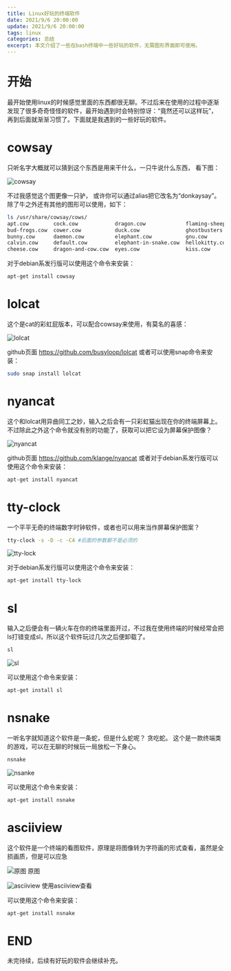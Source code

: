 ```yaml
---
title: Linux好玩的终端软件
date: 2021/9/6 20:00:00
update: 2021/9/6 20:00:00
tags: linux
categories: 总结
excerpt: 本文介绍了一些在bash终端中一些好玩的软件，无需图形界面即可使用。
---
```


# 开始
最开始使用linux的时候感觉里面的东西都很无聊。不过后来在使用的过程中逐渐发现了很多奇奇怪怪的软件，最开始遇到时会特别惊讶：“竟然还可以这样玩”， 再到后面就渐渐习惯了。下面就是我遇到的一些好玩的软件。

# cowsay
只听名字大概就可以猜到这个东西是用来干什么，一只牛说什么东西， 看下图：

![cowsay](https://s3.jpg.cm/2021/09/06/ItTVGO.png)

不过我感觉这个图更像一只驴， 或许你可以通过alias把它改名为“donkaysay”。除了牛之外还有其他的图形可以使用，如下：
```bash
ls /usr/share/cowsay/cows/
apt.cow        cock.cow            dragon.cow             flaming-sheep.cow  koala.cow         moofasa.cow       sheep.cow        suse.cow        unipony.cow
bud-frogs.cow  cower.cow           duck.cow               ghostbusters.cow   kosh.cow          moose.cow         skeleton.cow     three-eyes.cow  unipony-smaller.cow
bunny.cow      daemon.cow          elephant.cow           gnu.cow            luke-koala.cow    pony.cow          snowman.cow      turkey.cow      vader.cow
calvin.cow     default.cow         elephant-in-snake.cow  hellokitty.cow     mech-and-cow.cow  pony-smaller.cow  stegosaurus.cow  turtle.cow      vader-koala.cow
cheese.cow     dragon-and-cow.cow  eyes.cow               kiss.cow           milk.cow          ren.cow           stimpy.cow       tux.cow         www.cow
```
对于debian系发行版可以使用这个命令来安装：
```bash
apt-get install cowsay
```
# lolcat
这个是cat的彩虹屁版本，可以配合cowsay来使用，有莫名的喜感：

![lolcat](https://s3.jpg.cm/2021/09/06/ItTHnr.png)

github页面 https://github.com/busyloop/lolcat     或者可以使用snap命令来安装：
```bash
sudo snap install lolcat
```

# nyancat 
这个和lolcat用异曲同工之妙，输入之后会有一只彩虹猫出现在你的终端屏幕上。不过除此之外这个命令就没有别的功能了，获取可以把它设为屏幕保护图像？

![nyancat](https://s3.jpg.cm/2021/09/06/ItTrwz.gif)

github页面 https://github.com/klange/nyancat     或者对于debian系发行版可以使用这个命令来安装：
```bash
apt-get install nyancat
```

# tty-clock
一个平平无奇的终端数字时钟软件，或者也可以用来当作屏幕保护图案？
```bash
tty-clock -s -D -c -C4 #后面的参数都不是必须的
```
![tty-lock](https://s3.jpg.cm/2021/09/06/ItTsxu.png)

对于debian系发行版可以使用这个命令来安装：
```bash
apt-get install tty-lock
```

#  sl
输入之后便会有一辆火车在你的终端里面开过，不过我在使用终端的时候经常会把ls打错变成sl，所以这个软件玩过几次之后便卸载了。
```bash
sl
```
![sl](https://s3.jpg.cm/2021/09/06/ItTkE4.png)

可以使用这个命令来安装：
```bash
apt-get install sl
```

# nsnake
一听名字就知道这个软件是一条蛇，但是什么蛇呢？ 贪吃蛇。 这个是一款终端类的游戏，可以在无聊的时候玩一局放松一下身心。

```bash
nsnake
```
![nsanke](https://s3.jpg.cm/2021/09/06/ItTvnD.png)

可以使用这个命令来安装：
```bash
apt-get install nsnake
```

# asciiview

这个软件是一个终端的看图软件，原理是将图像转为字符画的形式查看，虽然是全损画质，但是可以应急

![原图](https://s3.jpg.cm/2021/09/06/Itixsk.png)
原图

![asciiview](https://s3.jpg.cm/2021/09/06/Itiiei.png)
使用asciiview查看

可以使用这个命令来安装：
```bash
apt-get install nsnake
```

# END
未完待续，后续有好玩的软件会继续补充。
